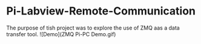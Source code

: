 # Pi-Labview-Remote-Communication
The purpose of tish project was to explore the use of ZMQ aas a data transfer tool.
![Demo](ZMQ Pi-PC Demo.gif)
